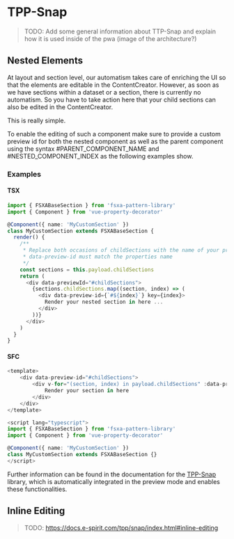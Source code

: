 # TPP-Snap

> TODO: Add some general information about TTP-Snap and explain how it is used inside of the pwa (image of the architecture?)

## Nested Elements

At layout and section level, our automatism takes care of enriching the UI so that the elements are editable in the ContentCreator. However, as soon as we have sections within a dataset or a section, there is currently no automatism. So you have to take action here that your child sections can also be edited in the ContentCreator.

This is really simple.

To enable the editing of such a component make sure to provide a custom preview id for both the nested component as well as the parent component using the syntax #PARENT_COMPONENT_NAME and #NESTED_COMPONENT_INDEX as the following examples show.

### Examples

#### TSX

```typescript
import { FSXABaseSection } from 'fsxa-pattern-library'
import { Component } from 'vue-property-decorator'

@Component({ name: 'MyCustomSection' })
class MyCustomSection extends FSXABaseSection {
  render() {
    /**
     * Replace both occasions of childSections with the name of your property
     * data-preview-id must match the properties name
     */
    const sections = this.payload.childSections
    return (
      <div data-previewId="#childSections">
        {sections.childSections.map((section, index) => (
          <div data-preview-id={`#${index}`} key={index}>
            Render your nested section in here ...
          </div>
        ))}
      </div>
    )
  }
}
```

#### SFC

```typescript
<template>
    <div data-preview-id="#childSections">
        <div v-for="(section, index) in payload.childSections" :data-preview-id="'#' + index" :key="index">
            Render your section in here
        </div>
    </div>
</template>

<script lang="typescript">
import { FSXABaseSection } from 'fsxa-pattern-library'
import { Component } from 'vue-property-decorator'

@Component({ name: 'MyCustomSection' })
class MyCustomSection extends FSXABaseSection {}
</script>
```

Further information can be found in the documentation for the [TPP-Snap](https://docs.e-spirit.com/tpp/snap/index.html#nested-components) library, which is automatically integrated in the preview mode and enables these functionalities.

## Inline Editing

> TODO: https://docs.e-spirit.com/tpp/snap/index.html#inline-editing

